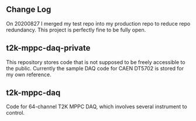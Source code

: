 ## Change Log
On 20200827 I merged my test repo into my production repo to reduce repo redundancy. This project is perfectly fine to be fully open.

## t2k-mppc-daq-private

This repository stores code that is not supposed to be freely accessible to the
public.
Currently the sample DAQ code for CAEN DT5702 is stored for my own reference.

## t2k-mppc-daq
Code for 64-channel T2K MPPC DAQ, which involves several instrument to control.
